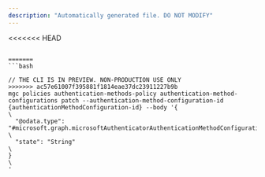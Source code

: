 ```yaml
---
description: "Automatically generated file. DO NOT MODIFY"
---
```


<<<<<<< HEAD
```cli

=======
```bash

// THE CLI IS IN PREVIEW. NON-PRODUCTION USE ONLY
>>>>>>> ac57e61007f395881f1814eae37dc23911227b9b
mgc policies authentication-methods-policy authentication-method-configurations patch --authentication-method-configuration-id {authenticationMethodConfiguration-id} --body '{\
  "@odata.type": "#microsoft.graph.microsoftAuthenticatorAuthenticationMethodConfiguration",\
  "state": "String"\
}\
'

```